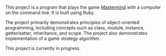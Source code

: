 This project is a program that plays the game [Mastermind](https://en.wikipedia.org/wiki/Mastermind_(board_game)) with a computer on the command line. It is built using Ruby.

The project primarily demonstrates principles of object-oriented programming, including concepts such as class, module, instance, getter/setter, inheritance, and scope. The project also demonstrates implementation of a game strategy algorithm.

This project is currently in progress.

